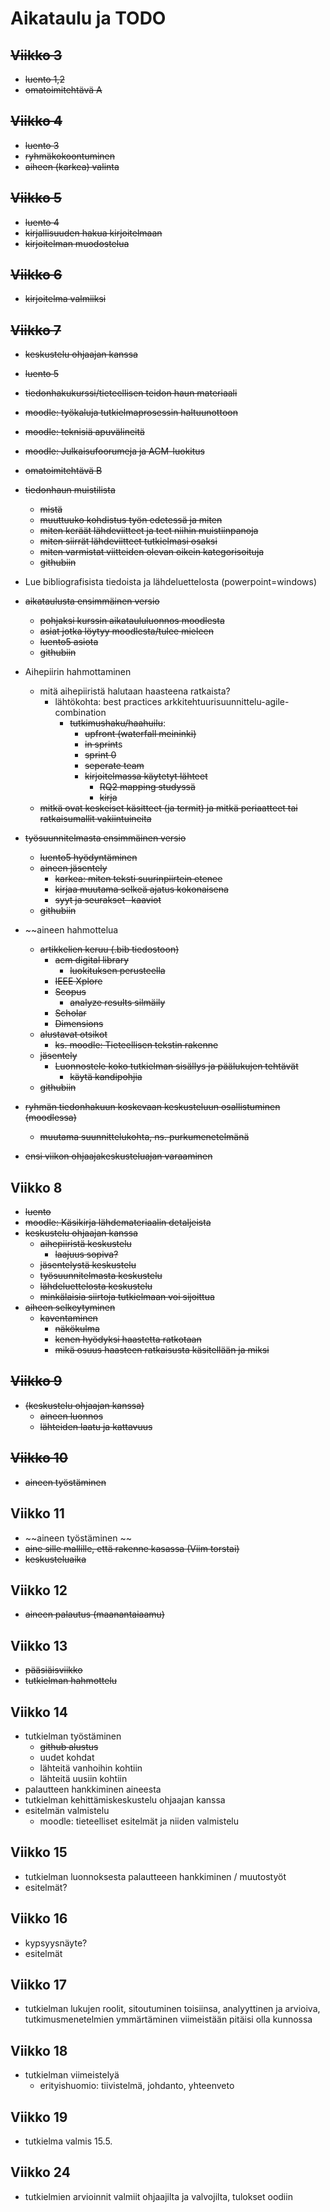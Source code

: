 # Aikataulu ja TODO

## ~~Viikko 3~~
- ~~luento 1,2~~
- ~~omatoimitehtävä A~~
## ~~Viikko 4~~
- ~~luento 3~~
- ~~ryhmäkokoontuminen~~
- ~~aiheen (karkea) valinta~~
## ~~Viikko 5~~
- ~~luento 4~~
- ~~kirjallisuuden hakua kirjoitelmaan~~
- ~~kirjoitelman muodostelua~~
## ~~Viikko 6~~
- ~~kirjoitelma valmiiksi~~
## ~~Viikko 7~~
- ~~keskustelu ohjaajan kanssa~~
- ~~luento 5~~
- ~~tiedonhakukurssi/tieteellisen teidon haun materiaali~~
- ~~moodle: työkaluja tutkielmaprosessin haltuunottoon~~
- ~~moodle: teknisiä apuvälineitä~~
- ~~moodle: Julkaisufoorumeja ja ACM-luokitus~~
- ~~omatoimitehtävä B~~
- ~~tiedonhaun muistilista~~
  - ~~mistä~~
  - ~~muuttuuko kohdistus työn edetessä ja miten~~
  - ~~miten keräät lähdeviitteet ja teet niihin muistiinpanoja~~
  - ~~miten siirrät lähdeviitteet tutkielmasi osaksi~~
  - ~~miten varmistat viitteiden olevan oikein kategorisoituja~~
  - ~~githubiin~~

- Lue bibliografisista tiedoista ja lähdeluettelosta (powerpoint=windows)
- ~~aikataulusta ensimmäinen versio~~
  - ~~pohjaksi kurssin aikataululuonnos moodlesta~~
  - ~~asiat jotka löytyy moodlesta/tulee mieleen~~
  - ~~luento5 asiota~~
  - ~~githubiin~~

- Aihepiirin hahmottaminen
  - mitä aihepiiristä halutaan haasteena ratkaista?
    - lähtökohta: best practices arkkitehtuurisuunnittelu-agile-combination
      - ~~tutkimushaku/haahuilu~~:
        - ~~upfront (waterfall meininki)~~
        - ~~in sprint~~s
        - ~~sprint 0~~
        - ~~seperate team~~
        - ~~kirjoitelmassa käytetyt lähteet~~
          - ~~RQ2 mapping studyssä~~
          - ~~kirja~~
  - ~~mitkä ovat keskeiset käsitteet (ja termit) ja mitkä periaatteet
  tai ratkaisumallit vakiintuineita~~

- ~~työsuunnitelmasta ensimmäinen versio~~
  - ~~luento5 hyödyntäminen~~
  - ~~aineen jäsentely~~
    - ~~karkea: miten teksti suurinpiirtein etenee~~
    - ~~kirjaa muutama selkeä ajatus kokonaisena~~
    - ~~syyt ja seurakset -kaaviot~~
  - ~~githubiin~~


- ~~aineen hahmottelua
  - ~~artikkelien keruu (.bib tiedostoon)~~
    - ~~acm digital library~~
        - ~~luokituksen perusteella~~
    - ~~IEEE Xplore~~
    - ~~Scopus~~
      - ~~analyze results silmäily~~
    - ~~Scholar~~
    - ~~Dimensions~~
  - ~~alustavat otsikot~~
    - ~~ks. moodle: Tieteellisen tekstin rakenne~~
  - ~~jäsentely~~
    - ~~Luonnostele koko tutkielman sisällys ja päälukujen tehtävät~~
      - ~~käytä kandipohjia~~
  - ~~githubiin~~
- ~~ryhmän tiedonhakuun koskevaan keskusteluun osallistuminen (moodlessa)~~
  - ~~muutama suunnittelukohta, ns. purkumenetelmänä~~
- ~~ensi viikon ohjaajakeskusteluajan varaaminen~~
## Viikko 8
- ~~luento~~
- ~~moodle: Käsikirja lähdemateriaalin detaljeista~~
- ~~keskustelu ohjaajan kanssa~~
  - ~~aihepiiristä keskustelu~~
    - ~~laajuus sopiva?~~
  - ~~jäsentelystä keskustelu~~
  - ~~työsuunnitelmasta keskustelu~~
  - ~~lähdeluettelosta keskustelu~~
  - ~~minkälaisia siirtoja tutkielmaan voi sijoittua~~
- ~~aiheen selkeytyminen~~
  - ~~kaventaminen~~
    - ~~näkökulma~~
    - ~~kenen hyödyksi haastetta ratkotaan~~
    - ~~mikä osuus haasteen ratkaisusta käsitellään ja miksi~~
## ~~Viikko 9~~
- ~~(keskustelu ohjaajan kanssa)~~
  - ~~aineen luonnos~~
  - ~~lähteiden laatu ja kattavuus~~
## ~~Viikko 10~~
- ~~aineen työstäminen~~
## Viikko 11
- ~~aineen työstäminen ~~
- ~~aine sille mallille, että rakenne kasassa (Viim torstai)~~
- ~~keskusteluaika~~
## Viikko 12
- ~~aineen palautus (maanantaiaamu)~~
## Viikko 13
- ~~pääsiäisviikko~~
- ~~tutkielman hahmottelu~~
## Viikko 14
- tutkielman työstäminen
  - ~~github alustus~~
  - uudet kohdat
  - lähteitä vanhoihin kohtiin
  - lähteitä uusiin kohtiin
- palautteen hankkiminen aineesta
- tutkielman kehittämiskeskustelu ohjaajan kanssa
- esitelmän valmistelu
  - moodle: tieteelliset esitelmät ja niiden valmistelu
## Viikko 15
- tutkielman luonnoksesta palautteeen hankkiminen / muutostyöt
- esitelmät?
## Viikko 16
- kypsyysnäyte?
- esitelmät
## Viikko 17
- tutkielman lukujen roolit, sitoutuminen toisiinsa, analyyttinen ja arvioiva, 
tutkimusmenetelmien ymmärtäminen viimeistään pitäisi olla kunnossa

## Viikko 18
- tutkielman viimeistelyä
  - erityishuomio: tiivistelmä, johdanto, yhteenveto
## Viikko 19
- tutkielma valmis 15.5.
## Viikko 24 
- tutkielmien arvioinnit valmiit ohjaajilta ja valvojilta, tulokset oodiin
